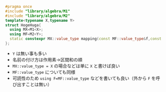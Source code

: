 ```cpp
#pragma once
#include "library/algebra/M1"
#include "library/algebra/M2"
template<typename X,typename Y>
struct HogeHuga{
  using MX=M1<X>;
  using MF=M2<Y>;
  static constexpr MX::value_type mapping(const MF::value_type&f,const MX::value_type&x)
};
```

* ```Y``` は無い事も多い
* 名前の付け方は作用素→区間和の順
* ```MX::value_type = X``` の場合などは単に ```X``` と書けば良い
* ```MF::value_type``` についても同様
* 可読性のため ```using F=MF::value_type``` などを書いても良い（外から ```F``` を呼び出すことは無い）
